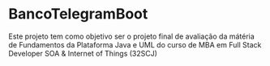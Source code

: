 # BancoTelegramBoot
Este projeto tem como objetivo ser o projeto final de avaliação da mátéria de  Fundamentos da Plataforma Java e UML do curso de MBA em Full Stack Developer SOA &amp; Internet of Things (32SCJ)  
